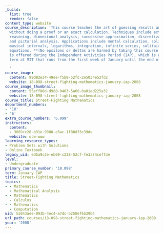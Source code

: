 ```yaml
---
_build:
  list: true
  render: false
content_type: website
course_description: 'This course teaches the art of guessing results and solving problems
  without doing a proof or an exact calculation. Techniques include extreme-cases
  reasoning, dimensional analysis, successive approximation, discretization, generalization,
  and pictorial analysis. Applications include mental calculation, solid geometry,
  musical intervals, logarithms, integration, infinite series, solitaire, and differential
  equations. **(No epsilons or deltas are harmed by taking this course.)** This course
  is offered during the Independent Activities Period (IAP), which is a special 4-week
  term at MIT that runs from the first week of January until the end of the month.

  '
course_image:
  content: 99d82e34-49ee-f5b8-52fd-2e5034e52fd2
  website: 18-098-street-fighting-mathematics-january-iap-2008
course_image_thumbnail:
  content: 55eff80d-d980-9463-5a60-0a01ed225a32
  website: 18-098-street-fighting-mathematics-january-iap-2008
course_title: Street-Fighting Mathematics
department_numbers:
- '18'
- '6'
extra_course_numbers: '6.099'
instructors:
  content:
  - 3069cc28-b31e-9000-e3ac-1f88d33c39de
  website: ocw-www
learning_resource_types:
- Problem Sets with Solutions
- Online Textbook
legacy_uid: ed5a9c2e-eb69-c238-52cf-fe3a74ceffde
level:
- Undergraduate
primary_course_number: '18.098'
term: January IAP
title: Street-Fighting Mathematics
topics:
- - Mathematics
  - Mathematical Analysis
- - Mathematics
  - Calculus
- - Mathematics
  - Computation
uid: 5a043aee-093b-4ec4-a7dc-b2586f6b29b4
url_path: courses/18-098-street-fighting-mathematics-january-iap-2008
year: '2008'
---
```

